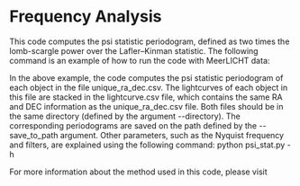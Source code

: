 # Frequency Analysis

This code computes the psi statistic periodogram, defined as two times the lomb-scargle power over the Lafler–Kinman statistic.
The following command is an example of how to run the code with MeerLICHT data:

In the above example, the code computes the psi statistic periodogram of each object in the file unique_ra_dec.csv. The lightcurves of each object in this file are stacked in the lightcurve.csv file, which contains the same RA and DEC information as the unique_ra_dec.csv file. Both files should be in the same directory (defined by the argument --directory). The corresponding periodograms are saved on the path defined by the --save_to_path argument. Other parameters, such as the Nyquist frequency and filters, are explained using the following command: python psi_stat.py -h

For more information about the method used in this code, please visit 

